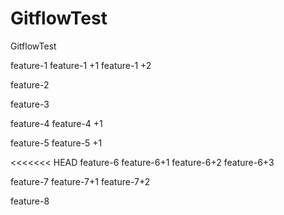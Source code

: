 # GitflowTest
GitflowTest

feature-1
feature-1 +1
feature-1 +2

feature-2

feature-3

feature-4
feature-4 +1

feature-5
feature-5 +1


<<<<<<< HEAD
feature-6
feature-6+1
feature-6+2
feature-6+3




feature-7
feature-7+1
feature-7+2

feature-8

